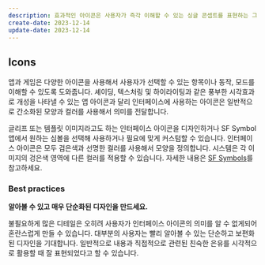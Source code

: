 ```yaml
---
description: 효과적인 아이콘은 사용자가 즉각 이해할 수 있는 싱글 콘셉트를 표현하는 그래픽입니다.
create-date: 2023-12-14
update-date: 2023-12-14
---
```


## Icons

앱과 게임은 다양한 아이콘을 사용해서 사용자가 선택할 수 있는 항목이나 동작, 모드를 이해할 수 있도록 도와줍니다. 셰이딩, 텍스처링 및 하이라이팅과 같은 풍부한 시각효과로 개성을 나타낼 수 있는 앱 아이콘과 달리 인터페이스에 사용하는 아이콘은 일반적으로 간소화된 모양과 컬러를 사용해서 의미를 전달합니다.

글리프 또는 템플릿 이미지라고도 하는 인터페이스 아이콘을 디자인하거나 SF Symbol 앱에서 원하는 심볼을 선택해 사용하거나 필요에 맞게 커스텀할 수 있습니다. 인터페이스 아이콘은 모두 검은색과 선명한 컬러를 사용해서 모양을 정의합니다. 시스템은 각 이미지의 겅은색 영역에 다른 컬러를 적용할 수 있습니다. 자세한 내용은 [SF Symbols](https://develoepr.apple.com/design/human-interface-guidelines/sf-symbols)를 참고하세요.

### Best practices

**알아볼 수 있고 매우 단순화된 디자인을 만드세요.**

불필요하게 많은 디테일은 오히려 사용자가 인터페이스 아이콘의 의미를 알 수 없게되어 혼란스럽게 만들 수 있습니다. 대부분의 사용자는 빨리 알아볼 수 있는 단순하고 보편화된 디자인을 기대합니다. 일반적으로 내용과 직접적으로 관련된 친숙한 은유를 시각적으로 활용할 때 잘 표현되었다고 할 수 있습니다.

